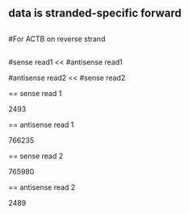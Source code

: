 
## data is stranded-specific forward

##
#For ACTB on reverse strand
##
#sense read1 << #antisense read1

#antisense read2 << #sense read2

== sense read 1

2493

== antisense read 1

766235

== sense read 2

765980

== antisense read 2

2489
